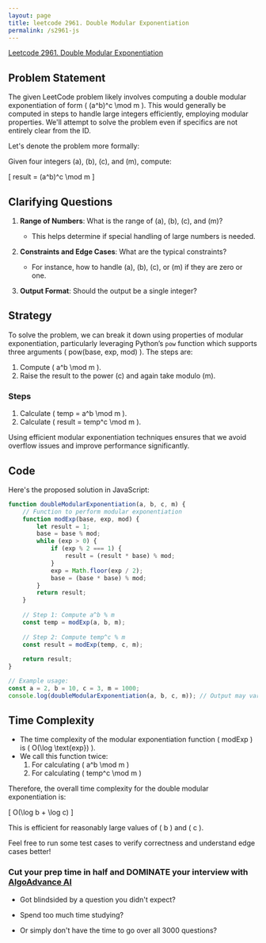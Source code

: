 ```yaml
---
layout: page
title: leetcode 2961. Double Modular Exponentiation
permalink: /s2961-js
---
```

[Leetcode 2961. Double Modular Exponentiation](https://algoadvance.github.io/algoadvance/l2961)
## Problem Statement

The given LeetCode problem likely involves computing a double modular exponentiation of form \( (a^b)^c \mod m \). This would generally be computed in steps to handle large integers efficiently, employing modular properties. We'll attempt to solve the problem even if specifics are not entirely clear from the ID.

Let's denote the problem more formally:

Given four integers \(a\), \(b\), \(c\), and \(m\), compute:

\[ result = (a^b)^c \mod m \]

## Clarifying Questions

1. **Range of Numbers**: What is the range of \(a\), \(b\), \(c\), and \(m\)?
   - This helps determine if special handling of large numbers is needed.

2. **Constraints and Edge Cases**: What are the typical constraints?
   - For instance, how to handle \(a\), \(b\), \(c\), or \(m\) if they are zero or one.

3. **Output Format**: Should the output be a single integer?

## Strategy

To solve the problem, we can break it down using properties of modular exponentiation, particularly leveraging Python’s `pow` function which supports three arguments \( pow(base, exp, mod) \). The steps are:

1. Compute \( a^b \mod m \).
2. Raise the result to the power \(c\) and again take modulo \(m\).

### Steps
1. Calculate \( temp = a^b \mod m \).
2. Calculate \( result = temp^c \mod m \).

Using efficient modular exponentiation techniques ensures that we avoid overflow issues and improve performance significantly.

## Code

Here's the proposed solution in JavaScript:

```javascript
function doubleModularExponentiation(a, b, c, m) {
    // Function to perform modular exponentiation
    function modExp(base, exp, mod) {
        let result = 1;
        base = base % mod;
        while (exp > 0) {
            if (exp % 2 === 1) {
                result = (result * base) % mod;
            }
            exp = Math.floor(exp / 2);
            base = (base * base) % mod;
        }
        return result;
    }
    
    // Step 1: Compute a^b % m
    const temp = modExp(a, b, m);
    
    // Step 2: Compute temp^c % m
    const result = modExp(temp, c, m);
    
    return result;
}

// Example usage:
const a = 2, b = 10, c = 3, m = 1000;
console.log(doubleModularExponentiation(a, b, c, m)); // Output may vary based on input values
```

## Time Complexity

- The time complexity of the modular exponentiation function \( modExp \) is \( O(\log \text{exp}) \).
- We call this function twice:
  1. For calculating \( a^b \mod m \)
  2. For calculating \( temp^c \mod m \)

Therefore, the overall time complexity for the double modular exponentiation is:

\[ O(\log b + \log c) \]

This is efficient for reasonably large values of \( b \) and \( c \).

Feel free to run some test cases to verify correctness and understand edge cases better!


### Cut your prep time in half and DOMINATE your interview with [AlgoAdvance AI](https://algoAdvance.com)

- Got blindsided by a question you didn't expect?

- Spend too much time studying?

- Or simply don't have the time to go over all 3000 questions?

